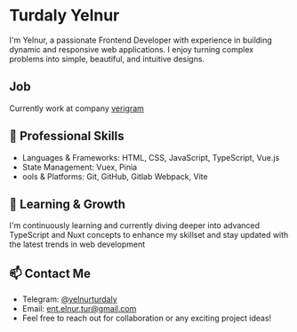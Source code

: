 # Turdaly Yelnur
I'm Yelnur, a passionate Frontend Developer with experience in building dynamic and responsive web applications. I enjoy turning complex problems into simple, beautiful, and intuitive designs.

## Job
Currently work at company [verigram](https://verigram.kz/ )

## 💼 Professional Skills
* Languages & Frameworks: HTML, CSS, JavaScript, TypeScript, Vue.js
* State Management: Vuex, Pinia
* ools & Platforms: Git, GitHub, Gitlab Webpack, Vite

## 🌱 Learning & Growth
I'm continuously learning and currently diving deeper into advanced TypeScript and Nuxt concepts to enhance my skillset and stay updated with the latest trends in web development

## 📫 Contact Me
* Telegram: [@yelnurturdaly](https://t.me/yelnurturdaly)
* Email: ent.elnur.tur@gmail.com
* Feel free to reach out for collaboration or any exciting project ideas!
